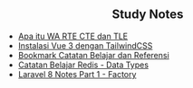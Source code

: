 <br/>

<h2 align="center">Study Notes</h2>

<!-- BLOG-POST-LIST:START -->
- [Apa itu WA RTE CTE dan TLE](https://dev.to/rabihcigar/apa-itu-wa-rte-cte-dan-tle-3gh6)
- [Instalasi Vue 3 dengan TailwindCSS](https://dev.to/rabihcigar/menggunakan-vue-3-dengan-tailwindcss-5b25)
- [Bookmark Catatan Belajar dan Referensi](https://dev.to/rabihcigar/bookmark-catatan-belajar-5go1)
- [Catatan Belajar Redis - Data Types](https://dev.to/rabihcigar/catatan-belajar-redis-5hb0)
- [Laravel 8 Notes Part 1 - Factory](https://dev.to/rabihcigar/laravel-8-cheatsheet-part-1-factory-254i)
<!-- BLOG-POST-LIST:END -->






